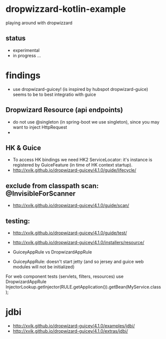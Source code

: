 # dropwizzard-kotlin-example
playing around with dropwizzard

## status
- experimental
- in progress ...

# findings

- use dropwizard-guicey! (is inspired by hubspot dropwizard-guice) seems to be to best integratio with guice

## Dropwizard Resource (api endpoints)

- do not use @singleton (in spring-boot we use singleton), since you may want to inject HttpRequest
- 

## HK & Guice
- To access HK bindings we need HK2 ServiceLocator: it's instance is registered by GuiceFeature (in time of HK context startup).
- http://xvik.github.io/dropwizard-guicey/4.1.0/guide/lifecycle/

## exclude from classpath scan: @InvisibleForScanner
- http://xvik.github.io/dropwizard-guicey/4.1.0/guide/scan/

## testing:
- http://xvik.github.io/dropwizard-guicey/4.1.0/guide/test/
- http://xvik.github.io/dropwizard-guicey/4.1.0/installers/resource/

- GuiceyAppRule vs DropwizardAppRule
- GuiceyAppRule: doesn't start jetty (and so jersey and guice web modules will not be initialized)

For web component tests (servlets, filters, resources) use DropwizardAppRule
InjectorLookup.getInjector(RULE.getApplication()).getBean(MyService.class);

# jdbi 
- http://xvik.github.io/dropwizard-guicey/4.1.0/examples/jdbi/
- http://xvik.github.io/dropwizard-guicey/4.1.0/extras/jdbi/